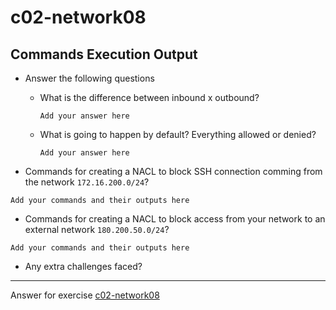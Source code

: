 # c02-network08

## Commands Execution Output

- Answer the following questions
  - What is the difference between inbound x outbound?
    ```
    Add your answer here
    ```
    
  - What is going to happen by default? Everything allowed or denied?
    ```
    Add your answer here
    ```
    

- Commands for creating a NACL to block SSH connection comming from the network `172.16.200.0/24`?

```
Add your commands and their outputs here
```

- Commands for creating a NACL to block access from your network to an external network `180.200.50.0/24`?

```
Add your commands and their outputs here
```

- Any extra challenges faced?

<!-- Don't change anything below this point-->
***
Answer for exercise [c02-network08](https://github.com/devopsacademyau/academy/blob/893381c6f0b69434d9e8597d3d4b1c17f9bc1371/classes/02class/exercises/c02-network08/README.md)